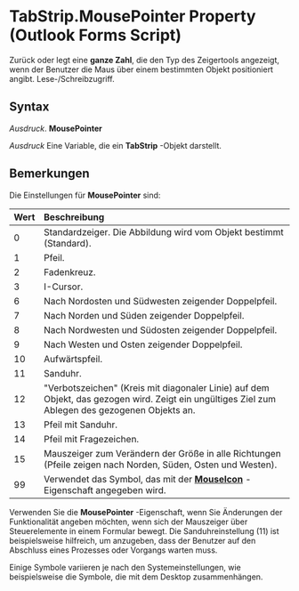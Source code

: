 
# TabStrip.MousePointer Property (Outlook Forms Script)

Zurück oder legt eine  **ganze Zahl**, die den Typ des Zeigertools angezeigt, wenn der Benutzer die Maus über einem bestimmten Objekt positioniert angibt. Lese-/Schreibzugriff.


## Syntax

 _Ausdruck_. **MousePointer**

 _Ausdruck_ Eine Variable, die ein **TabStrip** -Objekt darstellt.


## Bemerkungen

Die Einstellungen für  **MousePointer** sind:



|**Wert**|**Beschreibung**|
|:-----|:-----|
|0|Standardzeiger. Die Abbildung wird vom Objekt bestimmt (Standard).|
|1|Pfeil.|
|2|Fadenkreuz.|
|3|I-Cursor.|
|6|Nach Nordosten und Südwesten zeigender Doppelpfeil.|
|7|Nach Norden und Süden zeigender Doppelpfeil.|
|8|Nach Nordwesten und Südosten zeigender Doppelpfeil.|
|9|Nach Westen und Osten zeigender Doppelpfeil.|
|10|Aufwärtspfeil.|
|11|Sanduhr.|
|12|"Verbotszeichen" (Kreis mit diagonaler Linie) auf dem Objekt, das gezogen wird. Zeigt ein ungültiges Ziel zum Ablegen des gezogenen Objekts an.|
|13|Pfeil mit Sanduhr.|
|14|Pfeil mit Fragezeichen.|
|15|Mauszeiger zum Verändern der Größe in alle Richtungen (Pfeile zeigen nach Norden, Süden, Osten und Westen).|
|99|Verwendet das Symbol, das mit der  **[MouseIcon](9a534ed5-3f51-0dd0-5145-099eb86d415c.md)** -Eigenschaft angegeben wird.|
Verwenden Sie die  **MousePointer** -Eigenschaft, wenn Sie Änderungen der Funktionalität angeben möchten, wenn sich der Mauszeiger über Steuerelemente in einem Formular bewegt. Die Sanduhreinstellung (11) ist beispielsweise hilfreich, um anzugeben, dass der Benutzer auf den Abschluss eines Prozesses oder Vorgangs warten muss.

Einige Symbole variieren je nach den Systemeinstellungen, wie beispielsweise die Symbole, die mit dem Desktop zusammenhängen.

